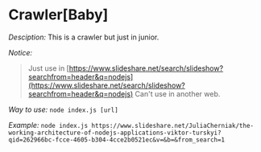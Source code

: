 # Crawler[Baby]

*Desciption:*
This is a crawler but just in junior.

*Notice:*
> Just use in [https://www.slideshare.net/search/slideshow?searchfrom=header&q=nodejs](https://www.slideshare.net/search/slideshow?searchfrom=header&q=nodejs)
> Can't use in another web.

*Way to use:*
`node index.js [url]`

*Example:*
    `node index.js https://www.slideshare.net/JuliaCherniak/the-working-architecture-of-nodejs-applications-viktor-turskyi?qid=262966bc-fcce-4605-b304-4cce2b0521ec&v=&b=&from_search=1`
